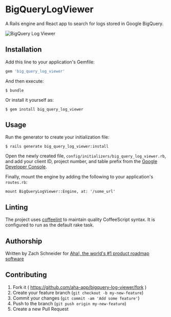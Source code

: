 # BigQueryLogViewer

A Rails engine and React app to search for logs stored in Google BigQuery.

![BigQuery Log Viewer](https://cloud.githubusercontent.com/assets/1896112/9646564/7877bcda-519a-11e5-8bfb-bc34dc93de9e.png)

## Installation

Add this line to your application's Gemfile:

```ruby
gem 'big_query_log_viewer'
```

And then execute:

    $ bundle

Or install it yourself as:

    $ gem install big_query_log_viewer

## Usage

Run the generator to create your initialization file:

    $ rails generate big_query_log_viewer:install

Open the newly created file, `config/initializers/big_query_log_viewer.rb`, and add your client ID, project number, and table prefix from the [Google Developer Console](https://console.developers.google.com).

Finally, mount the engine by adding the following to your application's `routes.rb`: 

`mount BigQueryLogViewer::Engine, at: '/some_url'`

## Linting

The project uses [coffeelint](http://www.coffeelint.org/) to maintain quality CoffeeScript syntax. It is configured to run as the default rake task.

## Authorship

Written by Zach Schneider for [Aha!, the world's #1 product roadmap software](http://www.aha.io/)

## Contributing

1. Fork it ( https://github.com/aha-app/bigquery-log-viewer/fork )
2. Create your feature branch (`git checkout -b my-new-feature`)
3. Commit your changes (`git commit -am 'Add some feature'`)
4. Push to the branch (`git push origin my-new-feature`)
5. Create a new Pull Request
